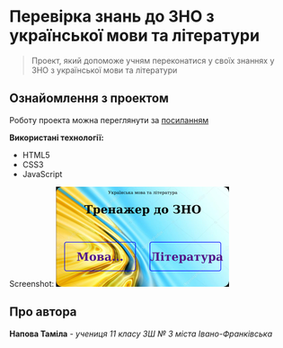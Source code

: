 # Перевірка знань до ЗНО з української мови та літератури

> Проект, який допоможе учням переконатися у своїх знаннях у ЗНО з української мови та літератури

## Ознайомлення з проектом

Роботу проекта можна переглянути за [посиланням](https://napovatamila.github.io)

**Використані технології:**
- HTML5
- CSS3
- JavaScript

Screenshot:
![](screenshot.png)

## Про автора

**Напова Таміла** - _учениця 11 класу ЗШ № 3 міста Івано-Франківська_
